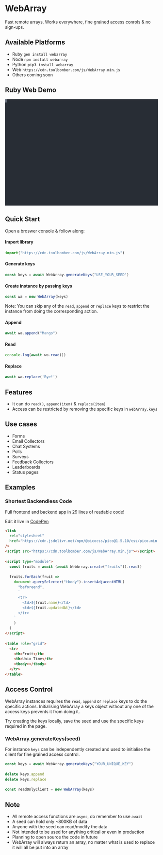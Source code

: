 # WebArray

Fast remote arrays. Works everywhere, fine grained access conrols & no sign-ups.

## Available Platforms

- Ruby `gem install webarray`
- Node `npm install webarray`
- Python `pip3 install webarray`
- Web `https://cdn.toolbomber.com/js/WebArray.min.js`
- Others coming soon

## Ruby Web Demo

![Ruby Demo](./ruby-demo.svg)

## Quick Start

Open a broswer console & follow along:

#### Import library

``` js
import("https://cdn.toolbomber.com/js/WebArray.min.js")
```

#### Generate keys

``` js
const keys = await WebArray.generateKeys("USE_YOUR_SEED")
```

#### Create instance by passing keys

``` js
const wa = new WebArray(keys)
```

Note: You can skip any of the `read`, `append` or `replace` keys to restrict
the instance from doing the corresponding action.

#### Append

``` js
await wa.append("Mango")
```

#### Read

``` js
console.log(await wa.read())
```

#### Replace

``` js
await wa.replace('Bye!')
```

## Features

- It can do `read()`, `append(item)` & `replace(item)`
- Access can be restricted by removing the specific keys in `webArray.keys`

## Use cases

- Forms
- Email Collectors
- Chat Systems
- Polls
- Surveys
- Feedback Collectors
- Leaderboards
- Status pages

## Examples

### Shortest Backendless Code

Full frontend and backend app in 29 lines of readable code!

Edit it live in [CodePen](https://codepen.io/jikkuatwork/pen/GRwBzBY?editors=1000)

``` html
<link
  rel="stylesheet"
  href="https://cdn.jsdelivr.net/npm/@picocss/pico@1.5.10/css/pico.min.css"
/>
<script src="https://cdn.toolbomber.com/js/WebArray.min.js"></script>

<script type="module">
  const fruits = await (await WebArray.create("fruits")).read()

  fruits.forEach(fruit =>
    document.querySelector("tbody").insertAdjacentHTML(
      "beforeend",
      `
      <tr>
        <td>${fruit.name}</td>
        <td>${fruit.updatedAt}</td>
      </tr>
    `
    )
  )
</script>

<table role="grid">
  <tr>
    <th>Fruit</th>
    <th>Unix Time</th>
    <tbody></tbody>
  </tr>
</table>
```

## Access Control

WebArray instances requires the `read`, `append` or `replace` keys to do the
specific actions. Initialising WebArray a keys object without any one of the
access keys prevents it from doing it.

Try creating the keys locally, save the seed and use the specific keys required
in the page.

### WebArray.generateKeys(seed)

For instance `keys` can be independently created and used to initialise the client for
fine grained access control.

``` js
const keys = await WebArray.generateKeys("YOUR_UNIQUE_KEY")

delete keys.append
delete keys.replace

const readOnlyClient = new WebArray(keys)
```

## Note

- All remote access functions are `async`, do remember to use `await`
- A seed can hold only ~800KB of data
- Anyone with the seed can read/modify the data
- Not intended to be used for anything critical or even in production
- Planning to open source the code in future
- WebArray will always return an array, no matter what is used to replace it
  will all be put into an array
